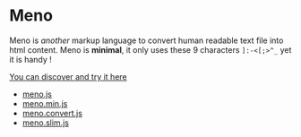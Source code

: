# Meno
Meno is _another_ markup language to convert human readable text file into html content.
Meno is **minimal**, it only uses these 9 characters `]:-<[;>^_` yet it is handy !

[You can discover and try it here](https://fleurman.neocities.org/menodocs/en/)

- [meno.js](https://cdn.jsdelivr.net/gh/Fleurman/meno-markup/meno.js)
- [meno.min.js](https://cdn.jsdelivr.net/gh/Fleurman/meno-markup/meno.min.js)
- [meno.convert.js](https://cdn.jsdelivr.net/gh/Fleurman/meno-markup/meno.convert.js)
- [meno.slim.js](https://cdn.jsdelivr.net/gh/Fleurman/meno-markup/meno.slim.js)
